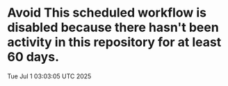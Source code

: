 # Avoid This scheduled workflow is disabled because there hasn't been activity in this repository for at least 60 days.
Tue Jul  1 03:03:05 UTC 2025
